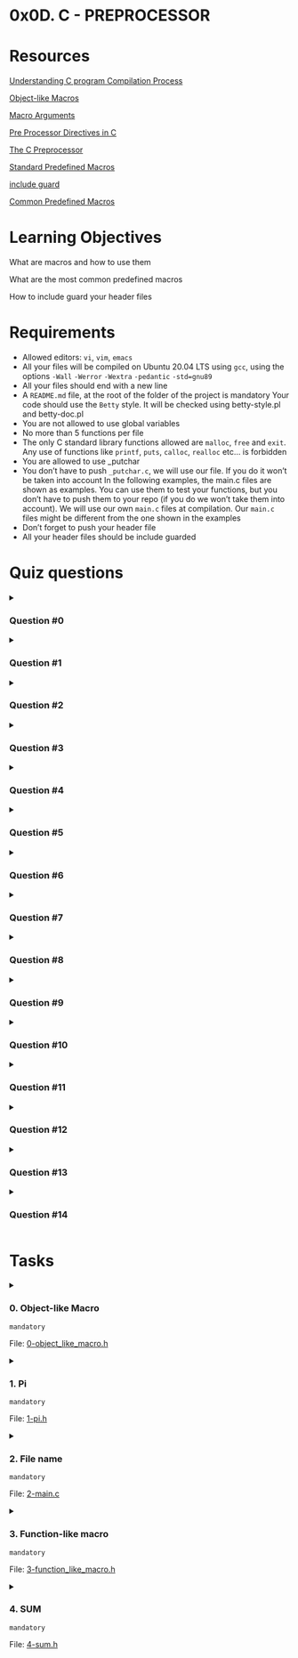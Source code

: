 # **0x0D. C - PREPROCESSOR**


# Resources

[Understanding C program Compilation Process]()

[Object-like Macros]()

[Macro Arguments]()

[Pre Processor Directives in C]()

[The C Preprocessor]()

[Standard Predefined Macros]()

[include guard]()

[Common Predefined Macros]()

# Learning Objectives
What are macros and how to use them

What are the most common predefined macros

How to include guard your header files


# Requirements
- Allowed editors: `vi`, `vim`, `emacs`
- All your files will be compiled on Ubuntu 20.04 LTS using `gcc`, using the options `-Wall` `-Werror` `-Wextra` `-pedantic` `-std=gnu89`
- All your files should end with a new line
- A `README.md` file, at the root of the folder of the project is mandatory
Your code should use the `Betty` style. It will be checked using betty-style.pl and betty-doc.pl
- You are not allowed to use global variables
- No more than 5 functions per file
- The only C standard library functions allowed are `malloc`, `free` and `exit`. Any use of functions like `printf`, `puts`, `calloc`, `realloc` etc… is forbidden
- You are allowed to use _putchar
- You don’t have to push `_putchar.c`, we will use our file. If you do it won’t be taken into account
In the following examples, the main.c files are shown as examples. You can use them to test your functions, but you don’t have to push them to your repo (if you do we won’t take them into account). We will use our own `main.c` files at compilation. Our `main.c` files might be different from the one shown in the examples
- Don’t forget to push your header file
- All your header files should be include guarded

# Quiz questions
<details>
<summary>

### Question #0
</summary>

This code will try to allocate 1024 bytes in the heap:
```
#define BUFFER_SIZE 1024
malloc(BUFFER_SIZE)
```
- [ ] False
- [x] True
</details>

<details>
<summary>

### Question #1
</summary>

What does the macro `TABLESIZE` expand to?
```
#define BUFSIZE 1020
#define TABLESIZE BUFSIZE
#undef BUFSIZE
#define BUFSIZE 37
```
- [ ] nothing
- [x] 37
- [ ] 1020
</details>

<details>
<summary>

### Question #2
</summary>

The preprocessor removes all comments
- [ ] False
- [x] True
</details>

<details>
<summary>

### Question #3
</summary>

The preprocessor generates object code
- [x] False
- [ ] True
</details>

<details>
<summary>

### Question #4
</summary>

The preprocessor generates assembly code
- [x] False
- [ ] True
</details>

<details>
<summary>

### Question #5
</summary>

This is the correct way to define the macro `SUB`:
```
#define SUB(a, b) a - b
```
- [ ] No, it should be written this way:
```
#define SUB(a, b) (a) - (b)
```
- [x] No, it should be written this way:
```
#define SUB(a, b) ((a) - (b))
```
- [ ] No, it should be written this way:
```
#define SUB(a, b) (a - b)
```
- [ ] Yes
</details>

<details>
<summary>

### Question #6
</summary>

The macro `__FILE__` expands to the name of the current input file, in the form of a C string constant.
- [ ] False
- [x] True
</details>

<details>
<summary>

### Question #7
</summary>

The preprocessor links our code with libraries.
- [x] False
- [ ] True
</details>

<details>
<summary>

### Question #8
</summary>

What will be the last 5 lines of the output of the command `gcc -E` on this code?
```
#include <stdlib.h>

int main(void)
{
    NULL;
    return (EXIT_SUCCESS);
}
```
- [x]
    ```
    int main(void)
    {
    ((void *)0);
    return (0);
    }
    ```
- [ ]
    ```
    int main(void)
    {
    '\0';
    return (0);
    }
    ```
- [ ]
    ```
    int main()
    {
    0;
    return (0);
    }
    ```
- [ ]    
    ```
    int main(void)
    {
    0;
    return (0);
    }
    ```
</details>

<details>
<summary>

### Question #9
</summary>

What is the `gcc` option that runs only the preprocessor?
- [ ] -P
- [ ] -preprocessor
- [ ] -pedantic
- [x] -E
- [ ] -p
- [ ] -cisfun
- [ ] -a
</details>

<details>
<summary>

### Question #10
</summary>

`NULL` is a macro
- [ ] False
- [x] True
</details>

<details>
<summary>

### Question #11
</summary>

What will be the output of this program? (on a standard 64 bits, Linux machine)
```
#include <stdio.h>
#include <stdlib.h>

#define int char

int main(void)
{
    int i;

    i = 5;
    printf ("sizeof(i) = %lu", sizeof(i));
    return (EXIT_SUCCESS);
}
```
- [ ] It does not compile
- [x] sizeof(i) = 1
- [ ] sizeof(i) = 5
- [ ] sizeof(i) = 4
- [ ] sizeof(i) = 8
- [ ] Segmentation Fault
</details>

<details>
<summary>

### Question #12
</summary>

This portion of code is actually using the library stdlib.
```
#include <stdlib.h>
```
- [x] False
- [ ] True
</details>

<details>
<summary>

### Question #13
</summary>

What are the steps of compilation?
- [ ] preprocessor 2.compiler 3. linker 4. assembler
- [x] preprocessor 2.compiler 3. assembler 4. linker
- [ ] compiler 2. preprocessor 3. assembler 4. linker
</details>

<details>
<summary>

### Question #14
</summary>

Why should we use include guards in our header files?
- [x] To avoid the problem of double inclusion when dealing with the include directive.
- [ ] Because we said so, and we should never ask why.
</details>


# Tasks
<details>
<summary>

### 0. Object-like Macro
`mandatory`

File: [0-object_like_macro.h]()
</summary>

Create a header file that defines a macro named `SIZE` as an abbreviation for the token `1024`.
```
julien@ubuntu:~/0x0c. macro, structures$ cat 0-main.c
#include "0-object_like_macro.h"
#include "0-object_like_macro.h"
#include <stdio.h>

/**
 * main - check the code
 *
 * Return: Always 0.
 */
int main(void)
{
    int s;

    s = 98 + SIZE;
    printf("%d\n", s);
    return (0);
}
julien@ubuntu:~/0x0c. macro, structures$ gcc -Wall -pedantic -Werror -Wextra -std=gnu89 0-main.c -o a
julien@ubuntu:~/0x0c. macro, structures$ ./a 
1122
julien@ubuntu:~/0x0c. macro, structures$ 
```
</details>

<details>
<summary>

### 1. Pi
`mandatory`

File: [1-pi.h]()
</summary>

Create a header file that defines a macro named `PI` as an abbreviation for the token `3.14159265359`.
```
julien@ubuntu:~/0x0c. macro, structures$ cat 1-main.c
#include "1-pi.h"
#include "1-pi.h"
#include <stdio.h>

/**
 * main - check the code
 *
 * Return: Always 0.
 */
int main(void)
{
    float a;
    float r;

    r = 98;
    a = PI * r * r;
    printf("%.3f\n", a);
    return (0);
}
julien@ubuntu:~/0x0c. macro, structures$ gcc -Wall -pedantic -Werror -Wextra -std=gnu89 1-main.c -o b
julien@ubuntu:~/0x0c. macro, structures$ ./b
30171.855
julien@ubuntu:~/0x0c. macro, structures$ 
```
</details>

<details>
<summary>

### 2. File name
`mandatory`

File: [2-main.c]()
</summary>

Write a program that prints the name of the file it was compiled from, followed by a new line.
- You are allowed to use the standard library
```
julien@ubuntu:~/0x0c. macro, structures$ gcc -Wall -pedantic -Werror -Wextra -std=gnu89 2-main.c -o c
julien@ubuntu:~/0x0c. macro, structures$ ./c 
2-main.c
julien@ubuntu:~/0x0c. macro, structures$ cp 2-main.c 02-main.c
julien@ubuntu:~/0x0c. macro, structures$ gcc -Wall -pedantic -Werror -Wextra -std=gnu89 02-main.c -o cc
julien@ubuntu:~/0x0c. macro, structures$ ./cc
02-main.c
julien@ubuntu:~/0x0c. macro, structures$ 
```
</details>

<details>
<summary>

### 3. Function-like macro
`mandatory`

File: [3-function_like_macro.h]()
</summary>

Write a function-like macro `ABS(x)` that computes the absolute value of a number `x`.
```
julien@ubuntu:~/0x0c. macro, structures$ cat 3-main.c
#include <stdio.h>
#include "3-function_like_macro.h"
#include "3-function_like_macro.h"

/**
 * main - check the code
 *
 * Return: Always 0.
 */
int main(void)
{
    int i;
    int j;

    i = ABS(-98) * 10;
    j = ABS(98) * 10;
    printf("%d, %d\n", i, j);
    return (0);
}
julien@ubuntu:~/0x0c. macro, structures$ gcc -Wall -pedantic -Werror -Wextra -std=gnu89 3-main.c -o d
julien@ubuntu:~/0x0c. macro, structures$ ./d 
980, 980
julien@ubuntu:~/0x0c. macro, structures$ 
```
</details>

<details>
<summary>

### 4. SUM
`mandatory`

File: [4-sum.h]()
</summary>

Write a function-like macro `SUM(x, y)` that computes the sum of the numbers `x` and `y`.
```
julien@ubuntu:~/0x0c. macro, structures$ cat 4-main.c
#include <stdio.h>
#include "4-sum.h"
#include "4-sum.h"

/**
 * main - check the code
 *
 * Return: Always 0.
 */
int main(void)
{
    int s;

    s = SUM(98, 1024);
    printf("%d\n", s);
    return (0);
}
julien@ubuntu:~/0x0c. macro, structures$ gcc -Wall -pedantic -Werror -Wextra -std=gnu89 4-main.c -o e
julien@ubuntu:~/0x0c. macro, structures$ ./e 
1122
julien@ubuntu:~/0x0c. macro, structures$ 
```
</details>